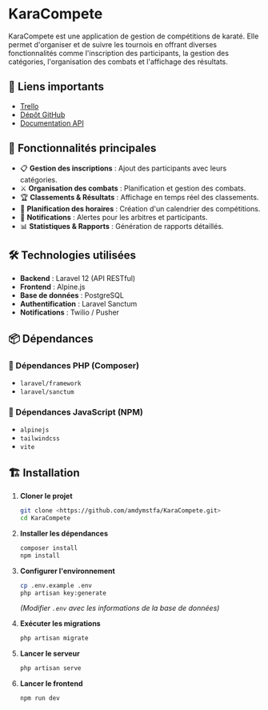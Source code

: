 # KaraCompete

KaraCompete est une application de gestion de compétitions de karaté. Elle permet d'organiser et de suivre les tournois en offrant diverses fonctionnalités comme l'inscription des participants, la gestion des catégories, l'organisation des combats et l'affichage des résultats.

## 📌 Liens importants

- [Trello](https://trello.com/invite/b/6710215231a0e53cc34e3d67/ATTI5df66cd304c9b803a8e6862ca8f7465a6B4EB45B/karacompete)
- [Dépôt GitHub](https://github.com/amdymstfa/KaraCompete.git) 
- [Documentation API](#) 

## 🚀 Fonctionnalités principales

- 📋 **Gestion des inscriptions** : Ajout des participants avec leurs catégories.
- ⚔️ **Organisation des combats** : Planification et gestion des combats.
- 🏆 **Classements & Résultats** : Affichage en temps réel des classements.
- 📅 **Planification des horaires** : Création d'un calendrier des compétitions.
- 🔔 **Notifications** : Alertes pour les arbitres et participants.
- 📊 **Statistiques & Rapports** : Génération de rapports détaillés.

## 🛠️ Technologies utilisées

- **Backend** : Laravel 12 (API RESTful)
- **Frontend** : Alpine.js
- **Base de données** : PostgreSQL
- **Authentification** : Laravel Sanctum
- **Notifications** : Twilio / Pusher 

## 📦 Dépendances

### 📌 Dépendances PHP (Composer)
- `laravel/framework`
- `laravel/sanctum`

### 📌 Dépendances JavaScript (NPM)
- `alpinejs`
- `tailwindcss`
- `vite`

## 🏗️ Installation

1. **Cloner le projet**
   ```bash
   git clone <https://github.com/amdymstfa/KaraCompete.git>
   cd KaraCompete
   ```

2. **Installer les dépendances**
   ```bash
   composer install
   npm install
   ```

3. **Configurer l'environnement**
   ```bash
   cp .env.example .env
   php artisan key:generate
   ```
   *(Modifier `.env` avec les informations de la base de données)*

4. **Exécuter les migrations**
   ```bash
   php artisan migrate 
   ```

5. **Lancer le serveur**
   ```bash
   php artisan serve
   ```

6. **Lancer le frontend**
   ```bash
   npm run dev
   ```

